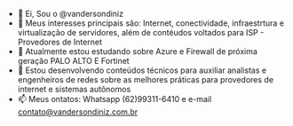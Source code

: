 - 👋 Ei, Sou o @vandersondiniz
- 👀 Meus interesses principais são: Internet, conectividade, infraestrtura e virtualização de servidores, além de contéudos voltados para ISP - Provedores de Internet
- 🌱 Atualmente estou estudando sobre Azure e Firewall de próxima geração PALO ALTO E Fortinet
- 💞️ Estou desenvolvendo conteúdos técnicos para auxiliar analistas e engenheiros de redes sobre as melhores práticas para provedores de internet e sistemas autônomos
- 📫 Meus ontatos: Whatsapp (62)99311-6410 e e-mail contato@vandersondiniz.com.br

<!---
vandersondiniz/vandersondiniz is a ✨ special ✨ repository because its `README.md` (this file) appears on your GitHub profile.
You can click the Preview link to take a look at your changes.
--->
